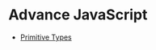 # Advance JavaScript

- [Primitive Types](https://github.com/uname-sandeepb/advance-javascript/tree/master/primitive-types#primitive-types)
